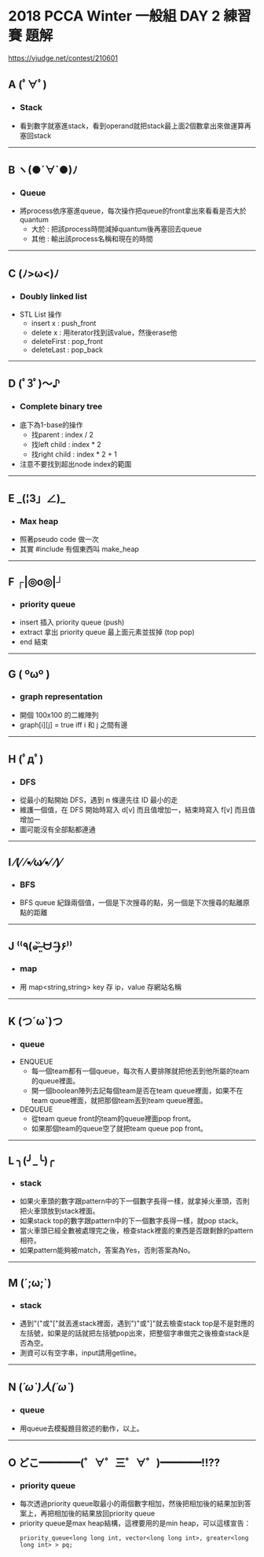 # 2018 PCCA Winter 一般組 DAY 2 練習賽 題解
https://vjudge.net/contest/210601
## A    (ﾟ∀ﾟ)
+ ### Stack
+ 看到數字就塞進stack，看到operand就把stack最上面2個數拿出來做運算再塞回stack

---

## B    ヽ(●´∀`●)ﾉ
+ ### Queue
+ 將process依序塞進queue，每次操作把queue的front拿出來看看是否大於quantum
    + 大於 : 把該process時間減掉quantum後再塞回去queue
    + 其他 : 輸出該process名稱和現在的時間

---

## C    (ﾉ>ω<)ﾉ
+ ### Doubly linked list
+ STL List 操作
    + insert x : push_front
    + delete x : 用iterator找到該value，然後erase他
    + deleteFirst : pop_front
    + deleteLast : pop_back

---

## D    (ﾟ3ﾟ)～♪
+ ### Complete binary tree
+ 底下為1-base的操作
    + 找parent : index / 2
    + 找left child : index * 2
    + 找right child : index * 2 + 1
+ 注意不要找到超出node index的範圍

---

## E    \_(¦3」∠)_
+ ### Max heap
+ 照著pseudo code 做一次
+ 其實 #include <algorithm> 有個東西叫 make_heap


---

## F    ┌|◎o◎|┘
+ ### priority queue
+ insert 插入 priority queue (push)
+ extract 拿出 priority queue 最上面元素並拔掉 (top pop)
+ end 結束

---

## G    ( ºωº )
+ ### graph representation
+ 開個 100x100 的二維陣列
+ graph[i][j] = true iff i 和 j 之間有邊


---

## H    (ﾟдﾟ)
+ ### DFS
+ 從最小的點開始 DFS，遇到 n 條邊先往 ID 最小的走
+ 維護一個值，在 DFS 開始時寫入 d[v] 而且值增加一，結束時寫入 f[v] 而且值增加一
+ 圖可能沒有全部點都連通



---

## I     ⁄(⁄ ⁄•⁄ω⁄•⁄ ⁄)⁄
+ ### BFS
+ BFS queue 紀錄兩個值，一個是下次搜尋的點，另一個是下次搜尋的點離原點的距離

---


## J    ⁽⁽٩(๑˃̶͈̀ ᗨ ˂̶͈́)۶⁾⁾
+ ### map
+ 用 map<string,string> key 存 ip，value 存網站名稱

---


## K    (つ´ω`)つ
+ ### queue
+ ENQUEUE
    + 每一個team都有一個queue，每次有人要排隊就把他丟到他所屬的team的queue裡面。
    + 開一個boolean陣列去記每個team是否在team queue裡面，如果不在team queue裡面，就把那個team丟到team queue裡面。
+ DEQUEUE
    + 從team queue front的team的queue裡面pop front。
    + 如果那個team的queue空了就把team queue pop front。

---


## L    ╮(╯_╰)╭
+ ### stack
+ 如果火車頭的數字跟pattern中的下一個數字長得一樣，就拿掉火車頭，否則把火車頭放到stack裡面。
+ 如果stack top的數字跟pattern中的下一個數字長得一樣，就pop stack。
+ 當火車頭已經全數被處理完之後，檢查stack裡面的東西是否跟剩餘的pattern相符。
+ 如果pattern能夠被match，答案為Yes，否則答案為No。


---


## M    (´;ω;`)
+ ### stack
+ 遇到"("或"["就丟進stack裡面，遇到")"或"]"就去檢查stack top是不是對應的左括號，如果是的話就把左括號pop出來，把整個字串做完之後檢查stack是否為空。
+ 測資可以有空字串，input請用getline。



---

## N    (*´ω\`)人(´ω`*)
+ ### queue
+ 用queue去模擬題目敘述的動作，以上。

---

## O    どこ━━━━(゜∀゜三゜∀゜)━━━━!!??
+ ### priority queue
+ 每次透過priority queue取最小的兩個數字相加，然後把相加後的結果加到答案上，再把相加後的結果放回priority queue
+ priority queue是max heap結構，這裡要用的是min heap，可以這樣宣告：
  ```c++11
  priority_queue<long long int, vector<long long int>, greater<long long int> > pq;
  ```
